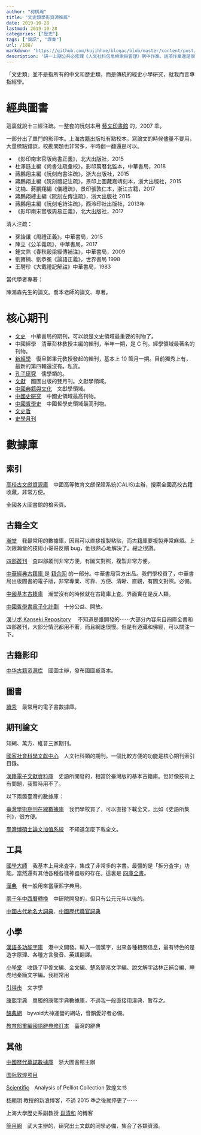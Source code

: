 ```yaml
---
author: "柯棋瀚"
title: "文史類學術資源推薦"
date: 2019-10-28
lastmod: 2019-10-28
categories: ["歷史"]
tags: ["資訊", "課業"]
url: /188/
markdown: 'https://github.com/kujihhoe/blogac/blob/master/content/post/188資源.md'
description: '硏一上期公共必修課《人文社科信息檢索與管理》期中作業。這項作業還是很有用，藉此機會把收藏夾裏的東西整理一下分享給同學們。歡迎補充。國內的數據庫只面對機構用戶開放，但我還是希望能夠限量免費向公眾開放。'
---
```


「文史類」並不是指所有的中文和歷史類，而是傳統的經史小學硏究，就我而言專指經學。

# 經典圖書

這裏就說十三經注疏。一整套的阮刻本用 [藝文印書館](https://book.douban.com/subject/3676839/) 的，2007 秊。

一部分出了單門的影印本。上海古籍出版社有點校本，寫論文的時候儘量不要用，大量標點錯誤，校勘問題也非常多，平時翻一翻還是可以。

- 《影印南宋官版尙書正義》，北大出版社，2015
- 杜澤遜主編《尙書注疏彙校》，影印萬曆北監本，中華書局，2018  
- 蔣鵬翔主編《阮刻尙書注疏》，浙大出版社，2015
- 蔣鵬翔主編《阮刻禮記注疏》，景印上圖藏嘉靖刻本，浙大出版社，2015
- 沈楠、蔣鵬翔編《儀禮疏》，景印張敦仁本，浙江古籍，2017
- 蔣鵬翔總主編《阮刻左傳注疏》，浙大出版社  2015
- 蔣鵬翔主編《阮刻毛詩注疏》，西泠印社出版社，2013年
- 《影印南宋官版周易正義》，北大出版社，2017

清人注疏：

- 孫詒讓《周禮正義》，中華書局，2015
- 陳立《公羊義疏》，中華書局，2017
- 鍾文烝《春秋穀梁經傳補注》，中華書局，2009
- 劉寶楠、劉恭冕《論語正義》，世界書局  1998
- 王聘珍《大戴禮記解詁》中華書局，1983

當代學者專著：

陳鴻森先生的論文。喬本老師的論文、專著。

# 核心期刊

- [文史](http://navi.cnki.net/KNavi/JournalDetail?pcode=CJFD&pykm=WSWS)　中華書局的期刊，可以說是文史領域最重要的刊物了。
- 中國經學　清華彭林敎授主編的輯刊，半年一期，是 C 刊。經學領域最著名的刊物。
- [新經學](https://book.duxiu.com/bookDetail.jsp?dxNumber=000017628958&d=EE1C2A3004E9018EE481533F9315CD21&fenlei=22010106&sw=%E6%96%B0%E7%B6%93%E5%AD%B8)　復旦鄧秉元敎授發起的輯刊，基本上 10 箇月一期。目前獨秀上有，最新的第四輯還沒有。私貨。
- [孔子硏究](http://navi.cnki.net/knavi/JournalDetail?pcode=CJFD&pykm=KZYJ)　儒學類的。
- [文獻](http://navi.cnki.net/KNavi/JournalDetail?pcode=CJFD&pykm=WNXI)　國圖出版的雙月刊。文獻學領域。
- [中國典籍與文化](http://navi.cnki.net/KNavi/JournalDetail?pcode=CJFD&pykm=DJWH)　文獻學領域。
- [中國史硏究](http://navi.cnki.net/knavi/JournalDetail?pcode=CJFD&pykm=ZGSJ)　中國史領域最高刊物。
- [中國哲學史](http://navi.cnki.net/knavi/JournalDetail?pcode=CJFD&pykm=ZZXS)　中國哲學史領域最高刊物。
- [文史哲](http://navi.cnki.net/knavi/JournalDetail?pcode=CJFD&pykm=WSZZ)
- [史學月刊](http://navi.cnki.net/knavi/JournalDetail?pcode=CJFD&pykm=SXYK)

# 數據庫

## 索引

[高校古文獻資源庫](http://rbsc.calis.edu.cn:8086/aopac/jsp/indexXyjg.jsp)　中國高等教育文獻保障系統(CALIS)主辦，搜索全國高校古籍收藏，非常方便。

全國各大圖書館的檢索頁。

## 古籍全文

[瀚堂](http://www.hytung.cn/)　我最常用的數據庫，因爲可以直接複製粘貼，而古籍庫要複製非常麻煩。上次跟瀚堂的技術小哥哥反饋 bug，他很熱心地解決了。總之很讚。

[四部叢刊](https://gujiku.unihan.com.cn/Products/Read/SBCK)　査四部叢刊非常方便，有圖文對照，複製非常方便。

[中華經典古籍庫 ](http://publish.ancientbooks.cn/docShuju/platformSublibIndex.jspx?libId=6)是 [籍合网](http://www.ancientbooks.cn/home) 的一部分。中華書局官方出品。我們學校買了，中華書局出版圖書的電子版，非常專業、可靠、方便、清晰、直觀，有圖文對照。必備。

[中國基本古籍庫](http://dh.ersjk.com/spring/front/read)　瀚堂沒有的時候就在古籍庫上査。界面實在是反人類。

[中國哲學書電子化計劃](https://ctext.org/shang-shu/zh)　十分公益、開放。

[漢リポ Kanseki Repository](http://www.kanripo.org/) 　不知道是誰開發的⋯⋯大部分內容來自四庫全書和四部叢刊，大部分情況都用不著，而且網速很慢。但是有道藏和佛經，可以關注一下。

## 古籍影印

[中华古籍资源库](http://mylib.nlc.cn/web/guest/shanbenjiaojuan)　國圖主辦，發布國圖臧善本。

## 圖書

[讀秀](http://www.duxiu.com/)　最常用的電子書數據庫。

## 期刊論文

知網、萬方、維普三家期刊。

[國家社會科學文獻中心](http://www.ncpssd.org/journal/index.aspx)　人文社科類的期刊。一個比較方便的功能是核心期刊索引目錄。

[漢籍電子文獻資料庫](http://hanchi.ihp.sinica.edu.tw/ihpc/hanjiquery?@42^1189356589^90^^^../hanjimg/hanji.htm)　史語所開發的，相當於臺灣版的基本古籍庫。但好像技術上有問題，我暫時用不了。

以下兩箇臺灣的數據庫：

[臺灣學術期刊在線數據庫](http://www.twscholar.com/)　我們學校買了，可以直接下載全文，比如《史語所集刊》，很方便。

[臺灣博碩士論文加值系統](http://etds.ncl.edu.tw/cgi-bin/gs32/gsweb.cgi/ccd=rafWek/registry)　不知道怎麼下載全文。

## 工具

[國學大師](http://www.guoxuedashi.com/)　我基本上用來査字，集成了非常多的字書。最彊的是「拆分査字」功能。當然還有其他各種各樣神器般的存在。這裏是 [四庫全書](http://skqs.guoxuedashi.com/)。

[漢典](http://www.zdic.net/)　我一般用來當康熙字典用。　

[兩千年中西曆轉換](http://sinocal.sinica.edu.tw/)　中硏院開發的，但只有公元元年以後的。

[中國古代地名大詞典](http://www.gg-art.com/dictionary/)、[中國歷代職官詞典](http://www.gg-art.com/dictionary/index.php?bookid=117&columns=2)

## 小學

[漢語多功能字庫](http://humanum.arts.cuhk.edu.hk/Lexis/lexi-mf/oraclePiece.php)　港中文開發。輸入一個漢字，出來各種相關信息，最有特色的是造字原理、各種方言發音、英語翻譯。

[小學堂](http://xiaoxue.iis.sinica.edu.tw/yanbian)　收錄了甲骨文編、金文編、楚系簡帛文字編、說文解字詁林正補合編、睡虎地秦簡文字編。我經常用

[引得市](http://www.mebag.com/index/)　文字學

[康熙字典](http://kangxi.adcs.org.tw/kangxizidian/)　單獨的康熙字典數據庫，不過我一般直接用漢典，暫存之。

[韻典網](http://ytenx.org)　byvoid大神運營的網站，音韻愛好者必備。

[教育部重編國語辭典修訂本](http://dict.revised.moe.edu.tw/cgi-bin/cbdic/gsweb.cgi?ccd=CUdf6p&o=e0&sec=sec1&index=1)　臺灣的辭典

## 其他

[中國歷代墓誌數據庫](http://csid.zju.edu.cn/tomb/)　浙大圖書館主辦

[国际敦煌项目](http://idp.nlc.cn/database/search_results.a4d?uid=-77351689816;random=41)

[Scientific](http://www.afc.ryukoku.ac.jp/pelliot/contents_date3.html)　Analysis of Pelliot Collection 敦煌文书

[杨朝明](http://blog.sina.com.cn/qfsdyangchaoming) 教授的新浪博客，不過 2015 秊之後就停更了⋯⋯

上海大學歷史系副教授 [肖清和](http://xiaoqh.cn/) 的博客

[簡帛網](http://www.bsm.org.cn/)　武大主辦的，硏究出土文獻的同學必備，集合了各類資源。